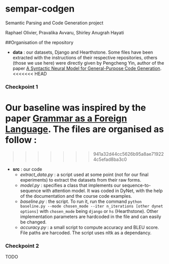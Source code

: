 # sempar-codgen
Semantic Parsing and Code Generation project

Raphael Olivier, Pravalika Avvaru, Shirley Anugrah Hayati

##Organisation of the repository
* **data** : our datasets, Django and Hearthstone. Some files have been extracted with the instructions of their respective repositories, others (those we use here) were directly given by Pengcheng Yin, author of the paper [A Syntactic Neural Model for General-Purpose Code Generation](https://arxiv.org/abs/1704.01696).
<<<<<<< HEAD
### Checkpoint 1
Our baseline was inspired by the paper [Grammar as a Foreign Language](https://arxiv.org/abs/1412.7449). The files are organised as follow :
=======
>>>>>>> 941a32d44cc5626b95a8ae719224c5efad8ba3c0
* **src** : our code
    * *extract_data.py* : a script used at some point (not for our final experiments) to extract the datasets from their raw forms.
    * *model.py* : specifies a class that implements our sequence-to-sequence with attention model. It was coded in DyNet, with the help of the documentation and the course code examples.
    * *baseline.py* : the script. To run it, run the command `python baseline.py --mode chosen_mode --iter n_iterations [other dynet options]` with `chosen_mode` being `django` or `hs` (Hearthstone). Other implementation parameters are hardcoded in the file and can easily be changed.
    * *accuracy.py* : a small script to compute accuracy and BLEU score. File paths are harcoded. The script uses nltk as a dependancy.
### Checkpoint 2
TODO
